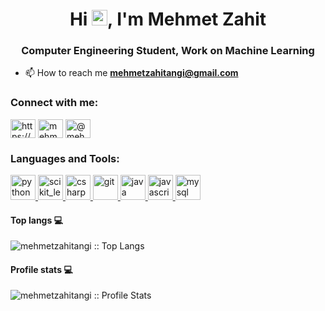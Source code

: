 <h1 align="center">Hi <img src="https://media.giphy.com/media/hvRJCLFzcasrR4ia7z/giphy.gif" width="25px">, I'm Mehmet Zahit</h1>
<h3 align="center">Computer Engineering Student, Work on Machine Learning</h3>
<!-- <p align="left"> <img src="https://komarev.com/ghpvc/?username=mehmetzahitangi" alt="mehmetzahitangi" /> </p> -->

- 📫 How to reach me **mehmetzahitangi@gmail.com**

<h3 align="left">Connect with me:</h3>
<p align="left">
<a href="https://www.linkedin.com/in/mehmet-zahit-angi-b1538416b/" target="blank"><img align="center" src="https://cdn.jsdelivr.net/npm/simple-icons@3.0.1/icons/linkedin.svg" alt="https://www.linkedin.com/in/mehmet-zahit-angi-b1538416b/" height="30" width="40" /></a>
<a href="https://kaggle.com/mehmetzahitangi" target="blank"><img align="center" src="https://cdn.jsdelivr.net/npm/simple-icons@3.0.1/icons/kaggle.svg" alt="mehmet zahit angi" height="30" width="40" /></a>
<a href="https://medium.com/@mehmetzahit58" target="blank"><img align="center" src="https://cdn.jsdelivr.net/npm/simple-icons@3.0.1/icons/medium.svg" alt="@mehmet zahit angi" height="30" width="40" /></a>
</p>

<h3 align="left">Languages and Tools:</h3>
<p align="left"> <a href="https://www.python.org" target="_blank"> <img src="https://devicons.github.io/devicon/devicon.git/icons/python/python-original.svg" alt="python" width="40" height="40"/> </a> <a href="https://scikit-learn.org/" target="_blank"> <img src="https://upload.wikimedia.org/wikipedia/commons/0/05/Scikit_learn_logo_small.svg" alt="scikit_learn" width="40" height="40"/> </a> <a href="https://www.w3schools.com/cs/" target="_blank"> <img src="https://devicons.github.io/devicon/devicon.git/icons/csharp/csharp-original.svg" alt="csharp" width="40" height="40"/> </a>  <a href="https://git-scm.com/" target="_blank"> <img src="https://www.vectorlogo.zone/logos/git-scm/git-scm-icon.svg" alt="git" width="40" height="40"/> </a> <a href="https://www.java.com" target="_blank"> <img src="https://devicons.github.io/devicon/devicon.git/icons/java/java-original-wordmark.svg" alt="java" width="40" height="40"/> </a> <a href="https://developer.mozilla.org/en-US/docs/Web/JavaScript" target="_blank"> <img src="https://devicons.github.io/devicon/devicon.git/icons/javascript/javascript-original.svg" alt="javascript" width="40" height="40"/> </a> <a href="https://www.mysql.com/" target="_blank"> <img src="https://devicons.github.io/devicon/devicon.git/icons/mysql/mysql-original-wordmark.svg" alt="mysql" width="40" height="40"/> </a>  </p>

<h4>Top langs 💻</h4>

<img src="https://github-readme-stats.vercel.app/api/top-langs/?username=mehmetzahitangi&langs_count=10&show_icons=true&title_color=fff&icon_color=79ff97&text_color=9f9f9f&bg_color=151515" alt="mehmetzahitangi :: Top Langs" />


<h4>Profile stats 💻</h4>

<img src="https://github-readme-stats.vercel.app/api?username=mehmetzahitangi&show_icons=true&title_color=fff&icon_color=79ff97&text_color=9f9f9f&bg_color=151515" alt="mehmetzahitangi :: Profile Stats" />
